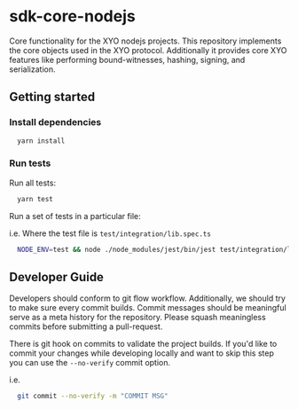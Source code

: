 # sdk-core-nodejs

Core functionality for the XYO nodejs projects. This repository implements
the core objects used in the XYO protocol. Additionally it provides core
XYO features like performing bound-witnesses, hashing, signing, and serialization.

## Getting started

### Install dependencies

```sh
  yarn install
```

### Run tests

Run all tests:

```sh
  yarn test
```

Run a set of tests in a particular file:

i.e. Where the test file is `test/integration/lib.spec.ts`

```sh
  NODE_ENV=test && node ./node_modules/jest/bin/jest test/integration/lib.spec.ts
```

## Developer Guide

Developers should conform to git flow workflow. Additionally, we should try to make sure
every commit builds. Commit messages should be meaningful serve as a meta history for the
repository. Please squash meaningless commits before submitting a pull-request.

There is git hook on commits to validate the project builds. If you'd like to commit your changes
while developing locally and want to skip this step you can use the `--no-verify` commit option.

i.e.

```sh
  git commit --no-verify -m "COMMIT MSG"
```